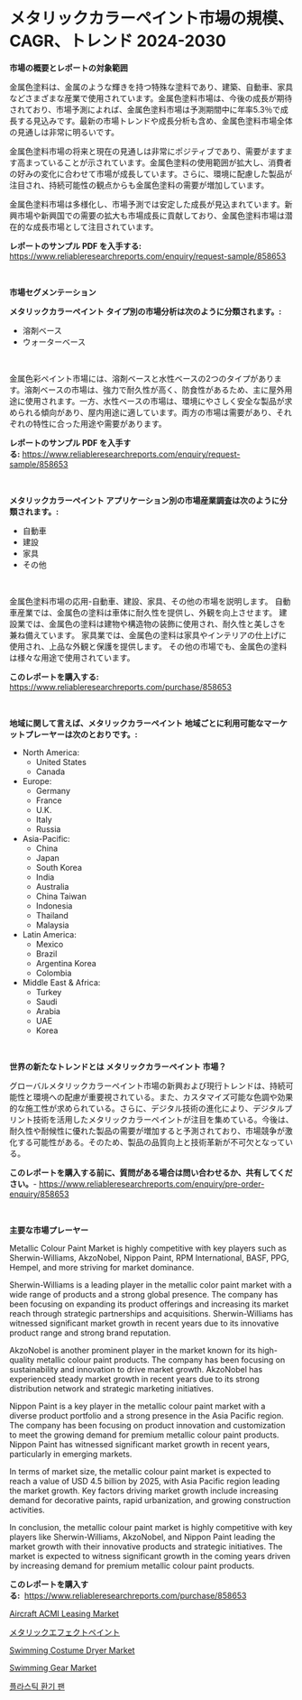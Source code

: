 <p><h1>メタリックカラーペイント市場の規模、CAGR、トレンド 2024-2030</h1></p><p><strong>市場の概要とレポートの対象範囲</strong></p>
<p><p>金属色塗料は、金属のような輝きを持つ特殊な塗料であり、建築、自動車、家具などさまざまな産業で使用されています。金属色塗料市場は、今後の成長が期待されており、市場予測によれば、金属色塗料市場は予測期間中に年率5.3％で成長する見込みです。最新の市場トレンドや成長分析も含め、金属色塗料市場全体の見通しは非常に明るいです。</p><p>金属色塗料市場の将来と現在の見通しは非常にポジティブであり、需要がますます高まっていることが示されています。金属色塗料の使用範囲が拡大し、消費者の好みの変化に合わせて市場が成長しています。さらに、環境に配慮した製品が注目され、持続可能性の観点からも金属色塗料の需要が増加しています。</p><p>金属色塗料市場は多様化し、市場予測では安定した成長が見込まれています。新興市場や新興国での需要の拡大も市場成長に貢献しており、金属色塗料市場は潜在的な成長市場として注目されています。</p></p>
<p><strong>レポートのサンプル PDF を入手する:</strong> <a href="https://www.reliableresearchreports.com/enquiry/request-sample/858653">https://www.reliableresearchreports.com/enquiry/request-sample/858653</a></p>
<p>&nbsp;</p>
<p><strong>市場セグメンテーション</strong></p>
<p><strong>メタリックカラーペイント タイプ別の市場分析は次のように分類されます。:</strong></p>
<p><ul><li>溶剤ベース</li><li>ウォーターベース</li></ul></p>
<p>&nbsp;</p>
<p><p>金属色彩ペイント市場には、溶剤ベースと水性ベースの2つのタイプがあります。溶剤ベースの市場は、強力で耐久性が高く、防食性があるため、主に屋外用途に使用されます。一方、水性ベースの市場は、環境にやさしく安全な製品が求められる傾向があり、屋内用途に適しています。両方の市場は需要があり、それぞれの特性に合った用途や需要があります。</p></p>
<p><strong>レポートのサンプル PDF を入手する:</strong>&nbsp;<a href="https://www.reliableresearchreports.com/enquiry/request-sample/858653">https://www.reliableresearchreports.com/enquiry/request-sample/858653</a></p>
<p>&nbsp;</p>
<p><strong> メタリックカラーペイント アプリケーション別の市場産業調査は次のように分類されます。:</strong></p>
<p><ul><li>自動車</li><li>建設</li><li>家具</li><li>その他</li></ul></p>
<p>&nbsp;</p>
<p><p>金属色塗料市場の応用-自動車、建設、家具、その他の市場を説明します。 自動車産業では、金属色の塗料は車体に耐久性を提供し、外観を向上させます。 建設業では、金属色の塗料は建物や構造物の装飾に使用され、耐久性と美しさを兼ね備えています。 家具業では、金属色の塗料は家具やインテリアの仕上げに使用され、上品な外観と保護を提供します。 その他の市場でも、金属色の塗料は様々な用途で使用されています。</p></p>
<p><strong>このレポートを購入する:</strong>&nbsp; <a href="https://www.reliableresearchreports.com/purchase/858653">https://www.reliableresearchreports.com/purchase/858653</a></p>
<p>&nbsp;</p>
<p><strong>地域に関して言えば、メタリックカラーペイント 地域ごとに利用可能なマーケットプレーヤーは次のとおりです。:</strong></p>
<p><ul>
    <li>
        North America:
        <ul>
            <li>United States</li>
            <li>Canada</li>
        </ul>
    </li>
    <li>
        Europe:
        <ul>
            <li>Germany</li>
            <li>France</li>
            <li>U.K.</li>
            <li>Italy</li>
            <li>Russia</li>
        </ul>
    </li>
    <li>
        Asia-Pacific:
        <ul>
            <li>China</li>
            <li>Japan</li>
            <li>South Korea</li>
            <li>India</li>
            <li>Australia</li>
            <li>China Taiwan</li>
            <li>Indonesia</li>
            <li>Thailand</li>
            <li>Malaysia</li>
        </ul>
    </li>
    <li>
        Latin America:
        <ul>
            <li>Mexico</li>
            <li>Brazil</li>
            <li>Argentina Korea</li>
            <li>Colombia</li>
        </ul>
    </li>
    <li>
        Middle East & Africa:
        <ul>
            <li>Turkey</li>
            <li>Saudi</li>
            <li>Arabia</li>
            <li>UAE</li>
            <li>Korea</li>
        </ul>
    </li>
    </ul></p>
<p>&nbsp;</p>
<p><strong>世界の新たなトレンドとは メタリックカラーペイント 市場？</strong></p>
<p><p>グローバルメタリックカラーペイント市場の新興および現行トレンドは、持続可能性と環境への配慮が重要視されている。また、カスタマイズ可能な色調や効果的な施工性が求められている。さらに、デジタル技術の進化により、デジタルプリント技術を活用したメタリックカラーペイントが注目を集めている。今後は、耐久性や耐候性に優れた製品の需要が増加すると予測されており、市場競争が激化する可能性がある。そのため、製品の品質向上と技術革新が不可欠となっている。</p></p>
<p><strong>このレポートを購入する前に、質問がある場合は問い合わせるか、共有してください。</strong>- <a href="https://www.reliableresearchreports.com/enquiry/pre-order-enquiry/858653">https://www.reliableresearchreports.com/enquiry/pre-order-enquiry/858653</a></p>
<p>&nbsp;</p>
<p><strong>主要な市場プレーヤー</strong></p>
<p><p>Metallic Colour Paint Market is highly competitive with key players such as Sherwin-Williams, AkzoNobel, Nippon Paint, RPM International, BASF, PPG, Hempel, and more striving for market dominance. </p><p>Sherwin-Williams is a leading player in the metallic color paint market with a wide range of products and a strong global presence. The company has been focusing on expanding its product offerings and increasing its market reach through strategic partnerships and acquisitions. Sherwin-Williams has witnessed significant market growth in recent years due to its innovative product range and strong brand reputation.</p><p>AkzoNobel is another prominent player in the market known for its high-quality metallic colour paint products. The company has been focusing on sustainability and innovation to drive market growth. AkzoNobel has experienced steady market growth in recent years due to its strong distribution network and strategic marketing initiatives.</p><p>Nippon Paint is a key player in the metallic colour paint market with a diverse product portfolio and a strong presence in the Asia Pacific region. The company has been focusing on product innovation and customization to meet the growing demand for premium metallic colour paint products. Nippon Paint has witnessed significant market growth in recent years, particularly in emerging markets.</p><p>In terms of market size, the metallic colour paint market is expected to reach a value of USD 4.5 billion by 2025, with Asia Pacific region leading the market growth. Key factors driving market growth include increasing demand for decorative paints, rapid urbanization, and growing construction activities.</p><p>In conclusion, the metallic colour paint market is highly competitive with key players like Sherwin-Williams, AkzoNobel, and Nippon Paint leading the market growth with their innovative products and strategic initiatives. The market is expected to witness significant growth in the coming years driven by increasing demand for premium metallic colour paint products.</p></p>
<p><strong>このレポートを購入する:</strong>&nbsp;&nbsp;<a href="https://www.reliableresearchreports.com/purchase/858653">https://www.reliableresearchreports.com/purchase/858653</a></p>
<p><p><a href="https://issuu.com/reportprime-2/docs/aircraft-acmi-leasing-market-size-2030.pptx">Aircraft ACMI Leasing Market</a></p><p><a href="https://github.com/bevdtkn4419963/Market-Research-Report-List-1/blob/main/31012254957.md">メタリックエフェクトペイント</a></p><p><a href="https://github.com/NorbertYates/Market-Research-Report-List-4/blob/main/swimming-costume-dryer-market.md">Swimming Costume Dryer Market</a></p><p><a href="https://github.com/prosalinda88/Market-Research-Report-List-3/blob/main/swimming-gear-market.md">Swimming Gear Market</a></p><p><a href="https://github.com/vsoq0zknh59/Market-Research-Report-List-1/blob/main/53531354530.md">플라스틱 환기 팬</a></p></p>